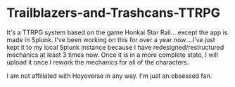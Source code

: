 # Trailblazers-and-Trashcans-TTRPG
It's a TTRPG system based on the game Honkai Star Rail....except the app is made in Splunk. I've been working on this for over a year now....I've just kept it to my local Splunk instance because I have redesigned/restructured mechanics at least 3 times now. Once it is in a more complete state, I will upload it once I rework the mechanics for all of the characters.

I am not affiliated with Hoyoverse in any way. I'm just an obsessed fan.
